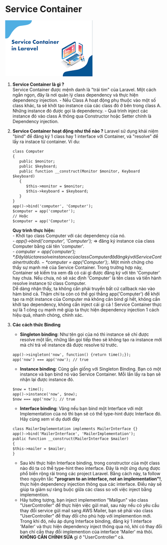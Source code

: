 # Service Container

![](images/service_container.png)

1. __Service Container là gì ?__    
	Service Container được mệnh danh là "trái tim" của Laravel. Một cách ngắn ngọn, đây là nơi quản lý class dependency và thực hiện dependency injection. 
		- Nếu Class A hoạt động phụ thuộc vào một số class khác, ta sẽ khởi tạo instance của các class đó ở bên trong class A. Những instance đó được gọi là dependency. 
		- Quá trình inject các instance đó vào class A thông qua Constructor hoặc Setter chính là Dependency injection. 

2. __Service Container hoạt động như thế nào ?__ 
	Laravel sử dụng khái niệm "bind" để đăng ký 1 class hay 1 interface với Container, và "resolve" để lấy ra instace từ container. Ví du:

	```
	class Computer
	{
       public $monitor;
       public $keyboard;
       public function __construct(Monitor $monitor, Keyboard $keyboard)
       {
          $this->monitor = $monitor;
          $this->keyboard = $keyboard;
       }
    }
    app()->bind('computer', 'Computer');
    $computer = app('computer');
    // Hoặc
    $computer = app('Computer');
    ```

    __Quy trình thực hiện:__   
    	- Khởi tạo class Computer với các dependency của nó.  
    	- *app()->bind('computer', 'Computer');* => đăng ký instance của class Computer bằng cái tên 'computer'.  
    	- *$computer = app('computer');* . Đây là lúc ta resolve instance của class Computer đã đăng ký với Service Container trước đó.  
    	- *$computer = app('Computer');*. Một minh chứng cho thấy sự mạnh mẽ của Service Container. Trong trường hợp này, Container sẽ kiểm tra xem đã có cái gì được đăng ký với tên 'Computer' hay chưa. Nếu chưa, nó sẽ xác định 'Computer' là tên class và tiến hành resolve instance từ class Computer.    
    Dễ dàng nhận thấy, ta không cần phải truyền bất cứ callback nào vào hàm bind cả. Thậm chí ta còn có thể gọi thẳng app('Computer') để khởi tạo ra một instance của Computer mà không cần bind gì hết, không cần khởi tạo dependency, không cần inject cái gì cả ! Service Container thực sự là 1 công cụ mạnh mẽ giúp ta thực hiện dependency injection 1 cách hiệu quả, nhanh chóng, chính xác.

3. __Các cách thức Binding__  
	- __Singleton binding__: Như tên gọi của nó thì instance sẽ chỉ được resolve một lần, những lần gọi tiếp theo sẽ không tạo ra instance mới mà chỉ trả về instance đã được resolve từ trước. 
	```
	app()->singleton('now', function() {return time();});
    app('now') === app('now'); // true
	```

	- __Instance binding__: Cũng gần giống với Singleton Binding. Bạn có một instance và bạn bind nó vào Service Container. Mỗi lần lấy ra bạn sẽ nhận lại được instance đó.
	```
	$now = time();
    app()->instance('now', $now);
    $now === app('now'); // true
    ```

    - __Interface binding__:  Vâng nếu bạn bind một Interface với một Implementation của nó thì bạn sẽ có thể type-hint được Interface đó. Hãy cùng xem ví dụ dưới đây
    ```
    class MailerImplementation implements MailerInterface {}
    app()->bind('MailerInterface', 'MailerImplementation');
    public function __construct(MailerInterface $mailer)
    {
    $this->mailer = $mailer;
    }
    ```
    - Sau khi thực hiện Interface binding, trong constructor của một class nào đó ta có thể type-hint theo interface. Đây là một ứng dụng được phổ biến rộng rãi trong các project Laravel. Bằng cách này, ta follow theo nguyên tắc  __"program to an interface, not an implementation"!__, thực hiện dependency injection thông qua các interface. Điều này sẽ giúp ta giảm sự ràng buộc giữa các class so với việc inject bằng implemention. 
    - Hãy tưởng tượng, bạn inject implemention "Mailgun" vào class "UserController" để thực hiện việc gửi mail, sau này nếu có yêu cầu thay đổi service gửi mail sang AWS Mailer, bạn sẽ phải vào class "UserController" để thay đổi cho phù hợp với implemention mới. Trong khi đó, nếu áp dụng Interface binding, đăng ký 1 interface 'Mailer' và thực hiện dependency inject thông qua nó, khi có thay đổi bạn chỉ cần thay đổi implemention của interface 'Mailer' mà thôi. __KHÔNG CẦN CHỈNH SỬA__ gì ở "UserController" cả. 












